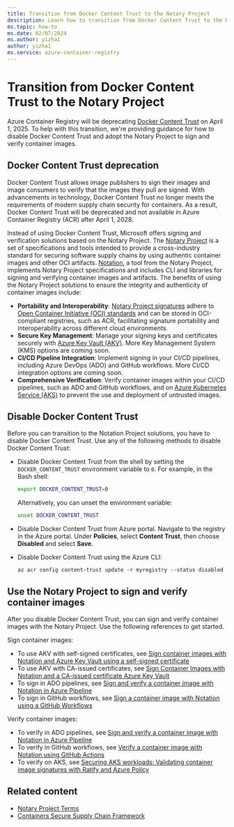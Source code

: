 ```yaml
--- 
title: Transition from Docker Content Trust to the Notary Project
description: Learn how to transition from Docker Content Trust to the Notary Project to sign and verify container images.
ms.topic: how-to 
ms.date: 02/07/2024 
ms.author: yizha1
author: yizha1
ms.service: azure-container-registry
--- 
```


# Transition from Docker Content Trust to the Notary Project

Azure Container Registry will be deprecating [Docker Content Trust](./container-registry-content-trust.md) on April 1, 2025. To help with this transition, we're providing guidance for how to disable Docker Content Trust and adopt the Notary Project to sign and verify container images.

## Docker Content Trust deprecation

Docker Content Trust allows image publishers to sign their images and image consumers to verify that the images they pull are signed. With advancements in technology, Docker Content Trust no longer meets the requirements of modern supply chain security for containers. As a result, Docker Content Trust will be deprecated and not available in Azure Container Registry (ACR) after April 1, 2028.

Instead of using Docker Content Trust, Microsoft offers signing and verification solutions based on the Notary Project. The [Notary Project](https://notaryproject.dev/) is a set of specifications and tools intended to provide a cross-industry standard for securing software supply chains by using authentic container images and other OCI artifacts. [Notation](https://github.com/notaryproject/notation), a tool from the Notary Project, implements Notary Project specifications and includes CLI and libraries for signing and verifying container images and artifacts. The benefits of using the Notary Project solutions to ensure the integrity and authenticity of container images include:

-	**Portability and Interoperability**: [Notary Project signatures](https://github.com/notaryproject/specifications/blob/v1.1.0/specs/signature-specification.md) adhere to [Open Container Initiative (OCI) standards](https://github.com/opencontainers/image-spec/tree/v1.1.0) and can be stored in OCI-compliant registries, such as ACR, facilitating signature portability and interoperability across different cloud environments.
-	**Secure Key Management**: Manage your signing keys and certificates securely with [Azure Key Vault (AKV)](/azure/key-vault/general/basic-concepts). More Key Management System (KMS) options are coming soon.
-	**CI/CD Pipeline Integration**: Implement signing in your CI/CD pipelines, including Azure DevOps (ADO) and GitHub workflows. More CI/CD integration options are coming soon.
-	**Comprehensive Verification**: Verify container images within your CI/CD pipelines, such as ADO and GitHub workflows, and on [Azure Kubernetes Service (AKS)](/azure/aks/) to prevent the use and deployment of untrusted images.

## Disable Docker Content Trust

Before you can transition to the Notation Project solutions, you have to disable Docker Content Trust. Use any of the following methods to disable Docker Content Trust:

- Disable Docker Content Trust from the shell by setting the `DOCKER_CONTENT_TRUST` environment variable to `0`. For example, in the Bash shell:

   ```bash
   export DOCKER_CONTENT_TRUST=0
   ```

   Alternatively, you can unset the environment variable:

   ```bash
   unset DOCKER_CONTENT_TRUST
   ```

- Disable Docker Content Trust from Azure portal. Navigate to the registry in the Azure portal. Under **Policies**, select **Content Trust**, then choose **Disabled** and select **Save**.

- Disable Docker Content Trust using the Azure CLI:

   ```
   az acr config content-trust update -r myregistry --status disabled
   ```

## Use the Notary Project to sign and verify container images

After you disable Docker Content Trust, you can sign and verify container images with the Notary Project. Use the following references to get started.

Sign container images:

- To use AKV with self-signed certificates, see [Sign container images with Notation and Azure Key Vault using a self-signed certificate](./container-registry-tutorial-sign-build-push.md)
- To use AKV with CA-issued certificates, see [Sign Container Images with Notation and a CA-issued certificate Azure Key Vault](./container-registry-tutorial-sign-trusted-ca.md)
- To sign in ADO pipelines, see [Sign and verify a container image with Notation in Azure Pipeline](/azure/security/container-secure-supply-chain/articles/notation-ado-task-sign)
- To sign in GitHub workflows, see [Sign a container image with Notation using a GitHub Workflows](/azure/security/container-secure-supply-chain/articles/notation-sign-gha)

Verify container images:

- To verify in ADO pipelines, see [Sign and verify a container image with Notation in Azure Pipeline](/azure/security/container-secure-supply-chain/articles/notation-ado-task-sign#verify-the-signed-image)
- To verify in GitHub workflows, see [Verify a container image with Notation using GitHub Actions](/azure/security/container-secure-supply-chain/articles/verify-gha)
- To verify on AKS, see [Securing AKS workloads: Validating container image signatures with Ratify and Azure Policy](/azure/security/container-secure-supply-chain/articles/validating-image-signatures-using-ratify-aks)

## Related content

- [Notary Project Terms](https://notaryproject.dev/docs/faq/#notary-project-terms)
- [Containers Secure Supply Chain Framework](https://aka.ms/csscframework)
